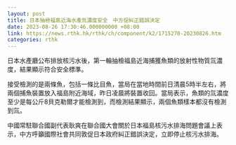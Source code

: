 ```yaml
---
layout: post
title: 日本抽檢福島近海水產氚濃度安全　中方促糾正錯誤決定
date: 2023-08-26 17:30:46.000000000 +08:00
link: https://news.rthk.hk/rthk/ch/component/k2/1715270-20230826.htm
categories: rthk
---
```


日本水產廳公布排放核污水後，第一輪抽檢福島近海捕獲魚類的放射性物質氚濃度，結果顯示符合安全標準。

接受檢測的是兩條魚，包括一條比目魚，當局在當地時間前日清晨5時半左右，將兩個捕魚裝置放入福島附近海域，昨日凌晨將裝置收回。當局表示，魚類的氚濃度至少是每公斤8貝克勒爾才能檢測到，而檢測結果顯示，兩個魚類樣本都沒有檢測到氚。

中國常駐聯合國副代表耿爽在聯合國大會關於日本福島核污水排海問題會議上表示，中方呼籲國際社會共同敦促日本政府糾正錯誤決定，立即停止核污水排海。
